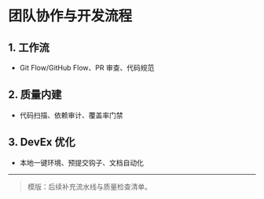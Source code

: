﻿# 团队协作与开发流程

## 1. 工作流
- Git Flow/GitHub Flow、PR 审查、代码规范

## 2. 质量内建
- 代码扫描、依赖审计、覆盖率门禁

## 3. DevEx 优化
- 本地一键环境、预提交钩子、文档自动化

---

> 模版：后续补充流水线与质量检查清单。
